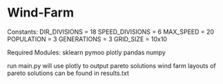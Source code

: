 # Wind-Farm

Constants:
DIR_DIVISIONS = 18
SPEED_DIVISIONS = 6
MAX_SPEED = 20
POPULATION = 3
GENERATIONS = 3
GRID_SIZE = 10x10

Required Modules:
sklearn
pymoo
plotly
pandas
numpy

run main.py
will use plotly to output pareto solutions
wind farm layouts of pareto solutions can be found in results.txt
